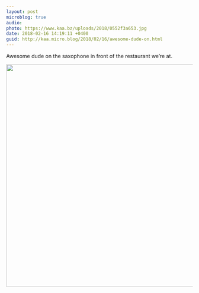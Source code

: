 ```yaml
---
layout: post
microblog: true
audio: 
photo: https://www.kaa.bz/uploads/2018/0552f3a653.jpg
date: 2018-02-16 14:19:11 +0400
guid: http://kaa.micro.blog/2018/02/16/awesome-dude-on.html
---
```

Awesome dude on the saxophone in front of the restaurant we’re at.

<img src="https://www.kaa.bz/uploads/2018/0552f3a653.jpg" width="600" height="600" />
